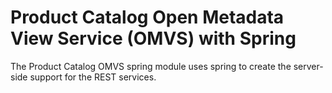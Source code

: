 <!-- SPDX-License-Identifier: Apache-2.0 -->
<!-- Copyright Contributors to the ODPi Egeria project.  -->

# Product Catalog Open Metadata View Service (OMVS) with Spring

The Product Catalog OMVS spring module uses spring to create the server-side support for the REST services.